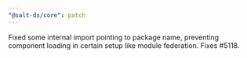 ```yaml
---
"@salt-ds/core": patch
---
```


Fixed some internal import pointing to package name, preventing component loading in certain setup like module federation. Fixes
#5118.
